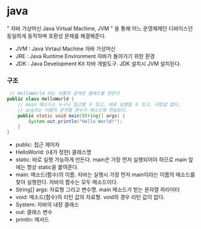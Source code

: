 # java

" 자바 가상머신 Java Virtual Machine, JVM " 을 통해 어느 운영체제던 디바이스던 동일하게 동작하며 호환성 문제를 해결해준다.

- JVM : Java Virtaul Machine 자바 가상머신
- JRE : Java Runtime Environment 자바가 돌아가기 위한 환경
- JDK : Java Development Kit 자바 개발도구. JDK 설치시 JVM 설치된다.



### 구조

```java
 // HelloWorld 라는 이름의 공개된 클래스를 만든다
public class HelloWorld {
    // main 메소드는 누구나 접근할 수 있고, 바로 실행할 수 있고, 리턴값 없다.
    // arg라는 이름의 문자열 변수가 메소드에 전달된다.
    public static void main(String[] args) {                                     
        System.out.println("Hello World!");
    }
}

```

- public: 접근 제어자
- HelloWorld: (내가 정한) 클래스명
- static: 바로 실행 가능하게 만든다. main은 가장 먼저 실행되어야 하므로 main 앞에는 항상 static을 붙여준다.
- main: 메소드(함수)의 이름. 자바는 실행시 가장 먼저 main이라는 이름의 메소드를 찾아 실행한다. 자바의 함수는 모두 메소드이다. 
- String[] args: 자료형 그리고 변수명. main 메소드가 받는 문자열 파라미터
- void: 메소드(함수)의 리턴 값의 자료형. void의 경우 리턴 값이 없다.
- System: 자바의 내장 클래스
- out: 클래스 변수
- println: 메서드











